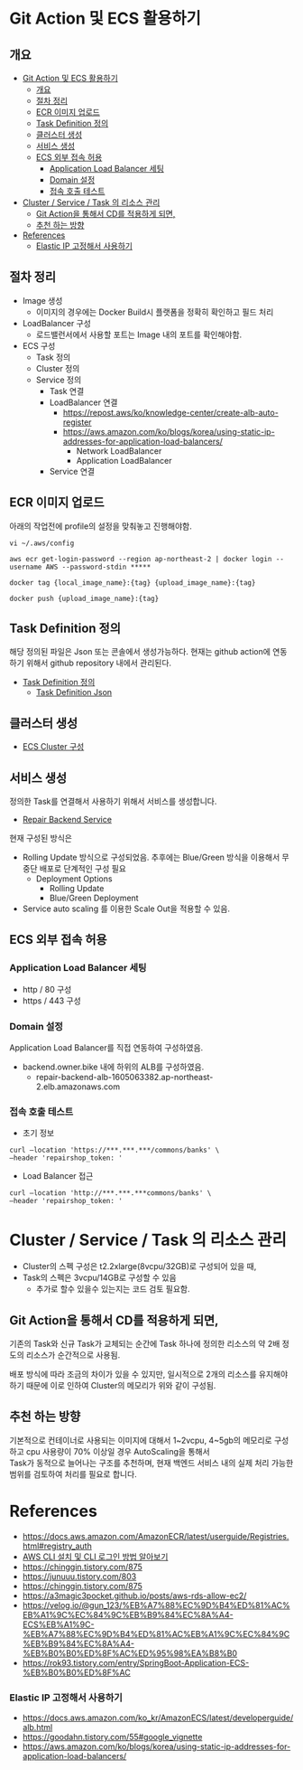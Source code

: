 # Git Action 및 ECS 활용하기

## 개요

- [Git Action 및 ECS 활용하기](#git-action-및-ecs-활용하기)
    - [개요](#개요)
    - [절차 정리](#절차-정리)
    - [ECR 이미지 업로드](#ecr-이미지-업로드)
    - [Task Definition 정의](#task-definition-정의)
    - [클러스터 생성](#클러스터-생성)
    - [서비스 생성](#서비스-생성)
    - [ECS 외부 접속 허용](#ecs-외부-접속-허용)
        - [Application Load Balancer 세팅](#application-load-balancer-세팅)
        - [Domain 설정](#domain-설정)
        - [접속 호출 테스트](#접속-호출-테스트)
- [Cluster / Service / Task 의 리소스 관리](#cluster--service--task-의-리소스-관리)
    - [Git Action을 통해서 CD를 적용하게 되면,](#git-action을-통해서-cd를-적용하게-되면)
    - [추천 하는 방향](#추천-하는-방향)
- [References](#references)
    - [Elastic IP 고정해서 사용하기](#elastic-ip-고정해서-사용하기)

## 절차 정리

- Image 생성
    - 이미지의 경우에는 Docker Build시 플랫폼을 정확히 확인하고 필드 처리
- LoadBalancer 구성
    - 로드밸런서에서 사용할 포트는 Image 내의 포트를 확인해야함.
- ECS 구성
    - Task 정의
    - Cluster 정의
    - Service 정의
        - Task 연결
        - LoadBalancer 연결
            - https://repost.aws/ko/knowledge-center/create-alb-auto-register
            - https://aws.amazon.com/ko/blogs/korea/using-static-ip-addresses-for-application-load-balancers/
                - Network LoadBalancer
                - Application LoadBalancer
        - Service 연결

## ECR 이미지 업로드

아래의 작업전에 profile의 설정을 맞춰놓고 진행해야함.

```shell 
vi ~/.aws/config 
```

```shell 
aws ecr get-login-password --region ap-northeast-2 | docker login --username AWS --password-stdin *****
```

```shell 
docker tag {local_image_name}:{tag} {upload_image_name}:{tag}
```

```shell 
docker push {upload_image_name}:{tag}
```

## Task Definition 정의

해당 정의된 파일은 Json 또는 콘솔에서 생성가능하다. 현재는 github action에 연동하기 위해서 github repository 내에서 관리된다.

- [Task Definition 정의]()
    - [Task Definition Json]()

## 클러스터 생성

- [ECS Cluster 구성]()

## 서비스 생성

정의한 Task를 연결해서 사용하기 위해서 서비스를 생성합니다.

- [Repair Backend Service]()


현재 구성된 방식은

- Rolling Update 방식으로 구성되었음. 추후에는 Blue/Green 방식을 이용해서 무중단 배포로 단계적인 구성 필요
    - Deployment Options
        - Rolling Update
        - Blue/Green Deployment
- Service auto scaling 를 이용한 Scale Out을 적용할 수 있음.


## ECS 외부 접속 허용

### Application Load Balancer 세팅

- http / 80 구성
- https / 443 구성

### Domain 설정

Application Load Balancer를 직접 연동하여 구성하였음.

- backend.owner.bike 내에 하위의 ALB를 구성하였음.
    - repair-backend-alb-1605063382.ap-northeast-2.elb.amazonaws.com

### 접속 호출 테스트

- 초기 정보

```shell 
curl —location 'https://***.***.***/commons/banks' \
—header 'repairshop_token: '
```

- Load Balancer 접근

```shell 
curl —location 'http://***.***.***commons/banks' \
—header 'repairshop_token: '
```

# Cluster / Service / Task 의 리소스 관리

- Cluster의 스펙 구성은 t2.2xlarge(8vcpu/32GB)로 구성되어 있을 때,
- Task의 스펙은 3vcpu/14GB로 구성할 수 있음
    - 추가로 할수 있을수 있는지는 코드 검토 필요함.

## Git Action을 통해서 CD를 적용하게 되면,

기존의 Task와 신규 Task가 교체되는 순간에 Task 하나에 정의한 리소스의 약 2배 정도의 리소스가 순간적으로 사용됨.

배포 방식에 따라 조금의 차이가 있을 수 있지만, 일시적으로 2개의 리소스를 유지해야하기 때문에 이로 인하여 Cluster의 메모리가 위와 같이 구성됨.


## 추천 하는 방향

기본적으로 컨테이너로 사용되는 이미지에 대해서 1~2vcpu, 4~5gb의 메모리로 구성하고 cpu 사용량이 70% 이상일 경우 AutoScaling을 통해서  
Task가 동적으로 늘어나는 구조를 추천하며, 현재 백엔드 서비스 내의 실제 처리 가능한 범위를 검토하여 처리를 필요로 합니다.

# References

- https://docs.aws.amazon.com/AmazonECR/latest/userguide/Registries.html#registry_auth
- [AWS CLI 설치 및 CLI 로그인 방법 알아보기](https://sh-t.tistory.com/62)
- https://chinggin.tistory.com/875
- https://junuuu.tistory.com/803
- https://chinggin.tistory.com/875
- https://a3magic3pocket.github.io/posts/aws-rds-allow-ec2/
- https://velog.io/@gun_123/%EB%A7%88%EC%9D%B4%ED%81%AC%EB%A1%9C%EC%84%9C%EB%B9%84%EC%8A%A4-ECS%EB%A1%9C-%EB%A7%88%EC%9D%B4%ED%81%AC%EB%A1%9C%EC%84%9C%EB%B9%84%EC%8A%A4-%EB%B0%B0%ED%8F%AC%ED%95%98%EA%B8%B0
- https://rok93.tistory.com/entry/SpringBoot-Application-ECS-%EB%B0%B0%ED%8F%AC

### Elastic IP 고정해서 사용하기

- https://docs.aws.amazon.com/ko_kr/AmazonECS/latest/developerguide/alb.html
- https://goodahn.tistory.com/55#google_vignette
- https://aws.amazon.com/ko/blogs/korea/using-static-ip-addresses-for-application-load-balancers/
